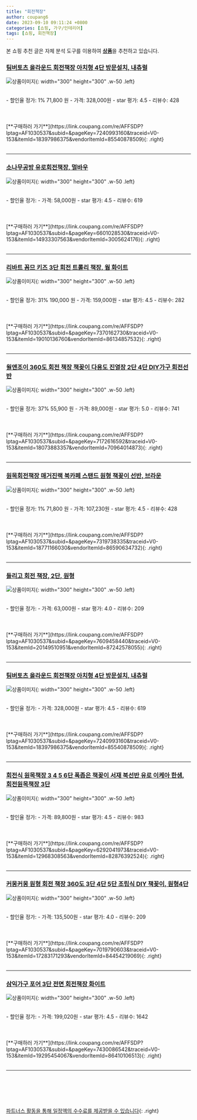 ```yaml
---
title: "회전책장"
author: coupang6
date: 2023-09-10 09:11:24 +0800
categories: [쇼핑, 가구/인테리어]
tags: [쇼핑, 회전책장]
---
```


본 쇼핑 추천 글은 자체 분석 도구를 이용하여 [**상품**](https://link.coupang.com/a/bao1ui)을 추천하고 있습니다.

### [팀버토츠 올라운드 회전책장 아치형 4단 방문설치, 내츄럴](https://link.coupang.com/re/AFFSDP?lptag=AF1030537&subid=&pageKey=7240993160&traceid=V0-153&itemId=18397986375&vendorItemId=85540878509)

![상품이미지](https://thumbnail8.coupangcdn.com/thumbnails/remote/230x230ex/image/retail/images/2023/04/03/17/2/f1a877fe-975f-4a21-adee-a1bd96794466.jpg){: width="300" height="300" .w-50 .left}


<br>
- 할인율 정가: 1%  71,800   원
- 가격: 328,000원
- star 평가: 4.5
- 리뷰수: 428
<br>
<br>
<br>
<br>
[**구매하러 가기**](https://link.coupang.com/re/AFFSDP?lptag=AF1030537&subid=&pageKey=7240993160&traceid=V0-153&itemId=18397986375&vendorItemId=85540878509){: .right}
<br>
<br>

---

### [소나무공방 유로회전책장, 멀바우](https://link.coupang.com/re/AFFSDP?lptag=AF1030537&subid=&pageKey=6601028530&traceid=V0-153&itemId=14933307563&vendorItemId=3005624176)

![상품이미지](https://thumbnail9.coupangcdn.com/thumbnails/remote/230x230ex/image/vendor_inventory/beac/33999723718d09f1eea6276f1ddde0b068fd8c1aa040672160cfdc4c3552.jpg){: width="300" height="300" .w-50 .left}


<br>
- 할인율 정가: 
- 가격: 58,000원
- star 평가: 4.5
- 리뷰수: 619
<br>
<br>
<br>
<br>
[**구매하러 가기**](https://link.coupang.com/re/AFFSDP?lptag=AF1030537&subid=&pageKey=6601028530&traceid=V0-153&itemId=14933307563&vendorItemId=3005624176){: .right}
<br>
<br>

---

### [리바트 꼼므 키즈 3단 회전 트롤리 책장, 웜 화이트](https://link.coupang.com/re/AFFSDP?lptag=AF1030537&subid=&pageKey=7370162730&traceid=V0-153&itemId=19010136760&vendorItemId=86134857532)

![상품이미지](https://thumbnail9.coupangcdn.com/thumbnails/remote/230x230ex/image/vendor_inventory/3e2a/c40d70ee69ada53aa718fa00b0170e187d9f891c9d1cbea9bee8a432cba8.jpg){: width="300" height="300" .w-50 .left}


<br>
- 할인율 정가: 31%  190,000   원
- 가격: 159,000원
- star 평가: 4.5
- 리뷰수: 282
<br>
<br>
<br>
<br>
[**구매하러 가기**](https://link.coupang.com/re/AFFSDP?lptag=AF1030537&subid=&pageKey=7370162730&traceid=V0-153&itemId=19010136760&vendorItemId=86134857532){: .right}
<br>
<br>

---

### [윌앤조이 360도 회전 책장 책꽂이 다용도 진열장 2단 4단 DIY가구 회전선반](https://link.coupang.com/re/AFFSDP?lptag=AF1030537&subid=&pageKey=7172616592&traceid=V0-153&itemId=18073883357&vendorItemId=70964014873)

![상품이미지](https://thumbnail8.coupangcdn.com/thumbnails/remote/230x230ex/image/vendor_inventory/9376/c11959d0bbf9cc82abbd356ecc14ab64b84e0bfe56f76597cf1530020d18.jpg){: width="300" height="300" .w-50 .left}


<br>
- 할인율 정가: 37%  55,900   원
- 가격: 89,000원
- star 평가: 5.0
- 리뷰수: 741
<br>
<br>
<br>
<br>
[**구매하러 가기**](https://link.coupang.com/re/AFFSDP?lptag=AF1030537&subid=&pageKey=7172616592&traceid=V0-153&itemId=18073883357&vendorItemId=70964014873){: .right}
<br>
<br>

---

### [원목회전책장 매거진랙 북카페 스탠드 원형 책꽂이 선반, 브라운](https://link.coupang.com/re/AFFSDP?lptag=AF1030537&subid=&pageKey=7319738335&traceid=V0-153&itemId=18771166030&vendorItemId=86590634732)

![상품이미지](https://thumbnail6.coupangcdn.com/thumbnails/remote/230x230ex/image/vendor_inventory/51d4/8808ca5938cee9042e98bc4ae3ed484f6d3d136971f30232d2e491db53c3.jpg){: width="300" height="300" .w-50 .left}


<br>
- 할인율 정가: 1%  71,800   원
- 가격: 107,230원
- star 평가: 4.5
- 리뷰수: 428
<br>
<br>
<br>
<br>
[**구매하러 가기**](https://link.coupang.com/re/AFFSDP?lptag=AF1030537&subid=&pageKey=7319738335&traceid=V0-153&itemId=18771166030&vendorItemId=86590634732){: .right}
<br>
<br>

---

### [돌리고 회전 책장, 2단, 원형](https://link.coupang.com/re/AFFSDP?lptag=AF1030537&subid=&pageKey=7609458440&traceid=V0-153&itemId=20149510951&vendorItemId=87242578055)

![상품이미지](https://thumbnail7.coupangcdn.com/thumbnails/remote/230x230ex/image/vendor_inventory/2a3f/d368eec22d6bed1e82585f3a9ded1103ea7a671d8c438bd76088674be7ba.jpg){: width="300" height="300" .w-50 .left}


<br>
- 할인율 정가: 
- 가격: 63,000원
- star 평가: 4.0
- 리뷰수: 209
<br>
<br>
<br>
<br>
[**구매하러 가기**](https://link.coupang.com/re/AFFSDP?lptag=AF1030537&subid=&pageKey=7609458440&traceid=V0-153&itemId=20149510951&vendorItemId=87242578055){: .right}
<br>
<br>

---

### [팀버토츠 올라운드 회전책장 아치형 4단 방문설치, 내츄럴](https://link.coupang.com/re/AFFSDP?lptag=AF1030537&subid=&pageKey=7240993160&traceid=V0-153&itemId=18397986375&vendorItemId=85540878509)

![상품이미지](https://thumbnail8.coupangcdn.com/thumbnails/remote/230x230ex/image/retail/images/2023/04/03/17/2/f1a877fe-975f-4a21-adee-a1bd96794466.jpg){: width="300" height="300" .w-50 .left}


<br>
- 할인율 정가: 
- 가격: 328,000원
- star 평가: 4.5
- 리뷰수: 619
<br>
<br>
<br>
<br>
[**구매하러 가기**](https://link.coupang.com/re/AFFSDP?lptag=AF1030537&subid=&pageKey=7240993160&traceid=V0-153&itemId=18397986375&vendorItemId=85540878509){: .right}
<br>
<br>

---

### [회전식 원목책장 3 4 5 6단 폭좁은 책꽂이 서재 북선반 유로 이케아 한샘, 회전원목책장 3단](https://link.coupang.com/re/AFFSDP?lptag=AF1030537&subid=&pageKey=6292041973&traceid=V0-153&itemId=12968308563&vendorItemId=82876392524)

![상품이미지](https://thumbnail9.coupangcdn.com/thumbnails/remote/230x230ex/image/vendor_inventory/0544/7e2ab6cd9ec2bc59b068a5289b689f2e56dcb3ab78818237231859fd97a2.png){: width="300" height="300" .w-50 .left}


<br>
- 할인율 정가: 
- 가격: 89,800원
- star 평가: 4.5
- 리뷰수: 983
<br>
<br>
<br>
<br>
[**구매하러 가기**](https://link.coupang.com/re/AFFSDP?lptag=AF1030537&subid=&pageKey=6292041973&traceid=V0-153&itemId=12968308563&vendorItemId=82876392524){: .right}
<br>
<br>

---

### [커몽커몽 원형 회전 책장 360도 3단 4단 5단 조립식 DIY 책꽂이, 원형4단](https://link.coupang.com/re/AFFSDP?lptag=AF1030537&subid=&pageKey=7019790603&traceid=V0-153&itemId=17283171293&vendorItemId=84454219069)

![상품이미지](https://thumbnail8.coupangcdn.com/thumbnails/remote/230x230ex/image/vendor_inventory/11d6/5391c395451729c259fe6d98869d4bf084bf3a038953e401d3032f7bfdab.jpg){: width="300" height="300" .w-50 .left}


<br>
- 할인율 정가: 
- 가격: 135,500원
- star 평가: 4.0
- 리뷰수: 209
<br>
<br>
<br>
<br>
[**구매하러 가기**](https://link.coupang.com/re/AFFSDP?lptag=AF1030537&subid=&pageKey=7019790603&traceid=V0-153&itemId=17283171293&vendorItemId=84454219069){: .right}
<br>
<br>

---

### [삼익가구 포어 3단 전면 회전책장 화이트](https://link.coupang.com/re/AFFSDP?lptag=AF1030537&subid=&pageKey=7430086542&traceid=V0-153&itemId=19295454067&vendorItemId=86410106513)

![상품이미지](https://thumbnail7.coupangcdn.com/thumbnails/remote/230x230ex/image/vendor_inventory/ee07/fe2f4602b0c5cf04e893941dd3abde7d2d09b6a55b42b7aa9870863234b7.jpg){: width="300" height="300" .w-50 .left}


<br>
- 할인율 정가: 
- 가격: 199,020원
- star 평가: 4.5
- 리뷰수: 1642
<br>
<br>
<br>
<br>
[**구매하러 가기**](https://link.coupang.com/re/AFFSDP?lptag=AF1030537&subid=&pageKey=7430086542&traceid=V0-153&itemId=19295454067&vendorItemId=86410106513){: .right}
<br>
<br>

---
<br><br><br><br><br> [파트너스 활동을 통해 일정액의 수수료를 제공받을 수 있습니다](https://link.coupang.com/a/bao1ui){: .right}